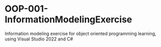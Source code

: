 # OOP-001-InformationModelingExercise
Information modeling exercise for object oriented programming learning, using Visual Studio 2022 and C#
